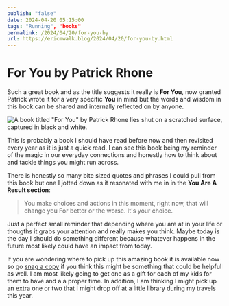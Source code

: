 ```yaml
---
publish: "false"
date: 2024-04-20 05:15:00
tags: "Running", "books"
permalink: /2024/04/20/for-you-by
url: https://ericmwalk.blog/2024/04/20/for-you-by.html
---
```


# For You by Patrick Rhone

Such a great book and as the title suggests it really is **For You**, now granted Patrick wrote it for a very specific **You** in mind but the words and wisdom in this book can be shared and internally reflected on by anyone.

![A book titled "For You" by Patrick Rhone lies shut on a scratched surface, captured in black and white.](https://ericmwalk.blog/uploads/2024/img-8674.jpeg)

This is probably a book I should have read before now and then revisited every year as it is just a quick read. I can see this book being my reminder of the magic in our everyday connections and honestly how to think about and tackle things you might run across.

There is honestly so many bite sized quotes and phrases I could pull from this book but one I jotted down as it resonated with me in in the **You Are A Result section**:

>You make choices and actions in this moment, right now, that will change you For better or the worse. It's your choice.

Just a perfect small reminder that depending where you are at in your life or thougths it grabs your attention and really makes you think. Maybe today is the day I should do something different because whatever happens in the future most likely could have an impact from today.

If you are wondering where to pick up this amazing book it is available now so go [snag a copy](https://patrickrhone.com/for-you/) if you think this might be something that could be helpful as well. I am most likely going to get one as a gift for each of my kids for them to have and a a proper time. In addition, I am thinking I might pick up an extra one or two that I might drop off at a little library during my travels this year.
